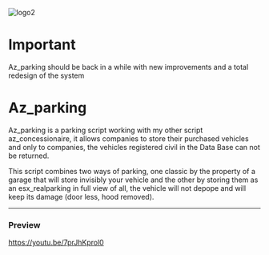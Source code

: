 ![logo2](https://user-images.githubusercontent.com/76072277/132126793-cb45a05a-900f-482e-ada8-35dcfd5fc165.png)

# Important
Az_parking should be back in a while with new improvements and a total redesign of the system

# Az_parking

Az_parking is a parking script working with my other script az_concessionaire, it allows companies to store their purchased vehicles and only to companies, the vehicles registered civil in the Data Base can not be returned.

This script combines two ways of parking, one classic by the property of a garage that will store invisibly your vehicle and the other by storing them as an esx_realparking in full view of all, the vehicle will not depope and will keep its damage (door less, hood removed).

--- 

### Preview

https://youtu.be/7prJhKprol0
